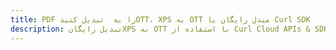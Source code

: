 ---title: PDF را به  تبدیل کنیدOTT، XPS به OTT مبدل رایگان یا Curl SDKdescription: تبدیل رایگانXPS به OTT با استفاده از Curl Cloud APIs & SDK همچنین اسناد PDF را در Cloud ایجاد، ویرایش و رندر کنید.---